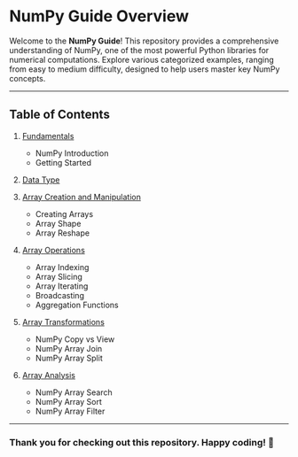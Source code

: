 # NumPy Guide Overview

Welcome to the **NumPy Guide**! This repository provides a comprehensive understanding of NumPy, one of the most powerful Python libraries for numerical computations. Explore various categorized examples, ranging from easy to medium difficulty, designed to help users master key NumPy concepts.

---

## Table of Contents

1. [Fundamentals](0_fundamentals.ipynb)
   - NumPy Introduction
   - Getting Started
   
2. [Data Type](1_data_type.ipynb)
   
3. [Array Creation and Manipulation](2_ArrayCreationandManipulation.ipynb)
   - Creating Arrays
   - Array Shape
   - Array Reshape

4. [Array Operations](3_ArrayOperations.ipynb)
   - Array Indexing
   - Array Slicing
   - Array Iterating
   - Broadcasting
   - Aggregation Functions

5. [Array Transformations](4_ArrayTransformations.ipynb)
   - NumPy Copy vs View
   - NumPy Array Join
   - NumPy Array Split
6. [Array Analysis](5_ArrayAnalysis.ipynb)
   - NumPy Array Search
   - NumPy Array Sort
   - NumPy Array Filter

---

### Thank you for checking out this repository. Happy coding! 🎉
